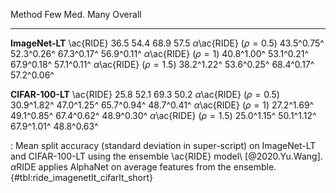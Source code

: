 Method                                 Few         Med.         Many      Overall
-------------------            -----------  -----------  -----------  -----------
**ImageNet-LT**
\ac{RIDE}                             36.5         54.4         68.9         57.5
$\alpha$\ac{RIDE} ($\rho=0.5$)  43.5^0.75^   52.3^0.26^   67.3^0.17^   56.9^0.11^
$\alpha$\ac{RIDE} ($\rho=1$)    40.8^1.00^   53.1^0.21^   67.9^0.18^   57.1^0.11^
$\alpha$\ac{RIDE} ($\rho=1.5$)  38.2^1.22^   53.6^0.25^   68.4^0.17^   57.2^0.06^
<!--  -->
**CIFAR-100-LT**
\ac{RIDE}                             25.8         52.1         69.3         50.2
$\alpha$\ac{RIDE} ($\rho=0.5$)  30.9^1.82^   47.0^1.25^   65.7^0.94^   48.7^0.41^
$\alpha$\ac{RIDE} ($\rho=1$)    27.2^1.69^   49.1^0.85^   67.4^0.62^   48.9^0.30^
$\alpha$\ac{RIDE} ($\rho=1.5$)  25.0^1.15^   50.1^1.12^   67.9^1.01^   48.8^0.63^

: Mean split accuracy (standard deviation in super-script) on ImageNet-LT and CIFAR-100-LT using the ensemble \ac{RIDE} model\ [@2020.Yu.Wang]. $\alpha$RIDE applies AlphaNet on average features from the ensemble. {#tbl:ride_imagenetlt_cifarlt_short}
